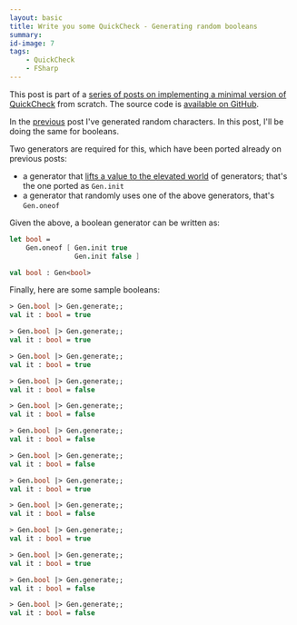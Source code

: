 ```yaml
---
layout: basic
title: Write you some QuickCheck - Generating random booleans
summary:
id-image: 7
tags:
    - QuickCheck
    - FSharp
---
```


This post is part of a [series of posts on implementing a minimal version of QuickCheck](/2016/02/08/write-you-some-quickcheck/) from scratch. The source code is [available on GitHub](https://gist.github.com/moodmosaic/65c576732722b3b7a200).

In the [previous](/2016/02/11/write-you-some-quickcheck-generating-random-characters/) post I've generated random characters. In this post, I'll be doing the same for booleans.

Two generators are required for this, which have been ported already on previous posts:

* a generator that [lifts a value to the elevated world](http://fsharpforfunandprofit.com/posts/elevated-world/#return) of generators; that's the one ported as `Gen.init`
* a generator that randomly uses one of the above generators, that's `Gen.oneof`

Given the above, a boolean generator can be written as:

```fsharp
let bool =
    Gen.oneof [ Gen.init true
                Gen.init false ]

val bool : Gen<bool>
```

Finally, here are some sample booleans:

```fsharp
> Gen.bool |> Gen.generate;;
val it : bool = true

> Gen.bool |> Gen.generate;;
val it : bool = true

> Gen.bool |> Gen.generate;;
val it : bool = true

> Gen.bool |> Gen.generate;;
val it : bool = false

> Gen.bool |> Gen.generate;;
val it : bool = false

> Gen.bool |> Gen.generate;;
val it : bool = false

> Gen.bool |> Gen.generate;;
val it : bool = false

> Gen.bool |> Gen.generate;;
val it : bool = true

> Gen.bool |> Gen.generate;;
val it : bool = false

> Gen.bool |> Gen.generate;;
val it : bool = true

> Gen.bool |> Gen.generate;;
val it : bool = true

> Gen.bool |> Gen.generate;;
val it : bool = false

> Gen.bool |> Gen.generate;;
val it : bool = false

```

